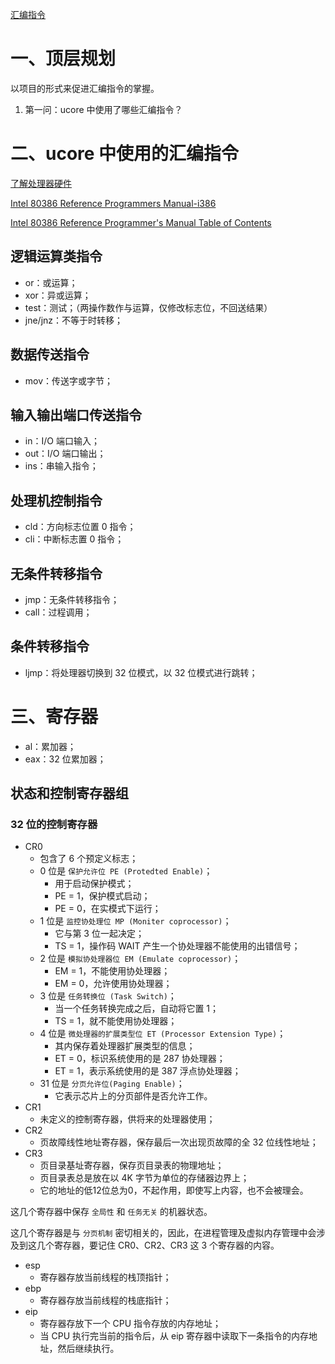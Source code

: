 
[汇编指令](https://baike.baidu.com/item/%E6%B1%87%E7%BC%96%E6%8C%87%E4%BB%A4/9979890?fr=aladdin)

# 一、顶层规划

以项目的形式来促进汇编指令的掌握。

1. 第一问：ucore 中使用了哪些汇编指令？

# 二、ucore 中使用的汇编指令

[了解处理器硬件](https://objectkuan.gitbooks.io/ucore-docs/content/lab0/lab0_2_5_cpu_hardware.html)

[Intel 80386 Reference Programmers Manual-i386]()

[Intel 80386 Reference Programmer's Manual Table of Contents](https://nju-projectn.github.io/i386-manual/toc.htm)

## 逻辑运算类指令

- or：或运算；
- xor：异或运算；
- test：测试；（两操作数作与运算，仅修改标志位，不回送结果）
- jne/jnz：不等于时转移；

## 数据传送指令

- mov：传送字或字节；

## 输入输出端口传送指令

- in：I/O 端口输入；
- out：I/O 端口输出；
- ins：串输入指令；

## 处理机控制指令

- cld：方向标志位置 0 指令；
- cli：中断标志置 0 指令；

## 无条件转移指令

- jmp：无条件转移指令；
- call：过程调用；

## 条件转移指令

- ljmp：将处理器切换到 32 位模式，以 32 位模式进行跳转；

# 三、寄存器

- al：累加器；
- eax：32 位累加器；

## 状态和控制寄存器组

### 32 位的控制寄存器

- CR0
    - 包含了 6 个预定义标志；
    - 0 位是 `保护允许位 PE (Protedted Enable)`；
        - 用于启动保护模式；
        - PE = 1，保护模式启动；
        - PE = 0，在实模式下运行；
    - 1 位是 `监控协处理位 MP (Moniter coprocessor)`；
        - 它与第 3 位一起决定；
        - TS = 1，操作码 WAIT 产生一个协处理器不能使用的出错信号；
    - 2 位是 `模拟协处理器位 EM (Emulate coprocessor)`；
        - EM = 1，不能使用协处理器；
        - EM = 0，允许使用协处理器；
    - 3 位是 `任务转换位 (Task Switch)`；
        - 当一个任务转换完成之后，自动将它置 1；
        - TS = 1，就不能使用协处理器；
    - 4 位是 `微处理器的扩展类型位 ET (Processor Extension Type)`；
        - 其内保存着处理器扩展类型的信息；
        - ET = 0，标识系统使用的是 287 协处理器；
        - ET = 1，表示系统使用的是 387 浮点协处理器；
    - 31 位是 `分页允许位(Paging Enable)`；
        - 它表示芯片上的分页部件是否允许工作。
- CR1
    - 未定义的控制寄存器，供将来的处理器使用；
- CR2
    - 页故障线性地址寄存器，保存最后一次出现页故障的全 32 位线性地址；
- CR3
    - 页目录基址寄存器，保存页目录表的物理地址；
    - 页目录表总是放在以 4K 字节为单位的存储器边界上；
    - 它的地址的低12位总为0，不起作用，即使写上内容，也不会被理会。

这几个寄存器中保存 `全局性` 和 `任务无关` 的机器状态。

这几个寄存器是与 `分页机制` 密切相关的，因此，在进程管理及虚拟内存管理中会涉及到这几个寄存器，要记住 CR0、CR2、CR3 这 3 个寄存器的内容。

- esp
    - 寄存器存放当前线程的栈顶指针；
- ebp
    - 寄存器存放当前线程的栈底指针；
- eip
    - 寄存器存放下一个 CPU 指令存放的内存地址；
    - 当 CPU 执行完当前的指令后，从 eip 寄存器中读取下一条指令的内存地址，然后继续执行。